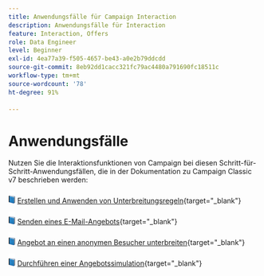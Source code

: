 ```yaml
---
title: Anwendungsfälle für Campaign Interaction
description: Anwendungsfälle für Interaction
feature: Interaction, Offers
role: Data Engineer
level: Beginner
exl-id: 4ea77a39-f505-4657-be43-a0e2b79ddcdd
source-git-commit: 8eb92dd1cacc321fc79ac4480a791690fc18511c
workflow-type: tm+mt
source-wordcount: '78'
ht-degree: 91%

---
```


# Anwendungsfälle

Nutzen Sie die Interaktionsfunktionen von Campaign bei diesen Schritt-für-Schritt-Anwendungsfällen, die in der Dokumentation zu Campaign Classic v7 beschrieben werden:

![](../assets/do-not-localize/book.png) [Erstellen und Anwenden von Unterbreitungsregeln](https://experienceleague.adobe.com/docs/campaign-classic/using/managing-offers/case-study/presentation-rules.html?lang=de){target="_blank"}

![](../assets/do-not-localize/book.png) [Senden eines E-Mail-Angebots](https://experienceleague.adobe.com/docs/campaign-classic/using/managing-offers/case-study/offers-on-an-outbound-channel.html?lang=de){target="_blank"}

![](../assets/do-not-localize/book.png) [Angebot an einen anonymen Besucher unterbreiten](https://experienceleague.adobe.com/docs/campaign-classic/using/managing-offers/case-study/offers-on-an-outbound-channel.html?lang=de){target="_blank"}

![](../assets/do-not-localize/book.png) [Durchführen einer Angebotssimulation](https://experienceleague.adobe.com/docs/campaign-classic/using/managing-offers/case-study/offers-on-an-outbound-channel.html?lang=de){target="_blank"}
